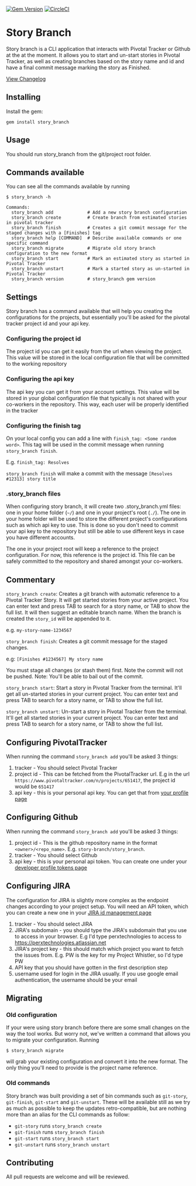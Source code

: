 [![Gem Version](https://badge.fury.io/rb/story_branch.png)](http://badge.fury.io/rb/story_branch)
[![CircleCI](https://circleci.com/gh/story-branch/story_branch/tree/master.svg?style=svg)](https://circleci.com/gh/story-branch/story_branch/tree/master)

# Story Branch

Story branch is a CLI application that interacts with Pivotal Tracker or Github at the
at the moment.
It allows you to start and un-start stories in Pivotal Tracker, as well as creating
branches based on the story name and id and have a final commit message marking
the story as Finished.

[View Changelog](Changelog.md)

## Installing

Install the gem:

    gem install story_branch

## Usage

You should run story_branch from the git/project root folder.

## Commands available

You can see all the commands available by running

```
$ story_branch -h

Commands:
  story_branch add             # Add a new story branch configuration
  story_branch create          # Create branch from estimated stories in pivotal tracker
  story_branch finish          # Creates a git commit message for the staged changes with a [Finishes] tag
  story_branch help [COMMAND]  # Describe available commands or one specific command
  story_branch migrate         # Migrate old story branch configuration to the new format
  story_branch start           # Mark an estimated story as started in Pivotal Tracker
  story_branch unstart         # Mark a started story as un-started in Pivotal Tracker
  story_branch version         # story_branch gem version
```

## Settings

Story branch has a command available that will help you creating the configurations
for the projects, but essentially you'll be asked for the pivotal tracker project id and your api key.

### Configuring the project id

The project id you can get it easily from the url when viewing the project.
This value will be stored in the local configuration file that will be committed
to the working repository

### Configuring the api key

The api key you can get it from your account settings.
This value will be stored in your global configuration file that typically is
not shared with your co-workers in the repository. This way, each user will
be properly identified in the tracker

### Configuring the finish tag

On your local config you can add a line with `finish_tag: <Some random word>`.
This tag will be used in the commit message when running `story_branch finish`.

E.g.
`finish_tag: Resolves`

`story_branch finish` will make a commit with the message
`[Resolves #12313] story title`


### .story_branch files

When configuring story branch, it will create two .story_branch.yml files: one in
your home folder (`~/`) and one in your project's root (`./`).
The one in your home folder will be used to store the different project's configurations
such as which api key to use. This is done so you don't need to commit your
api key to the repository but still be able to use different keys in case you
have different accounts.

The one in your project root will keep a reference to the project configuration.
For now, this reference is the project id. This file can be safely committed to
the repository and shared amongst your co-workers.

## Commentary

`story_branch create`: Creates a git branch with automatic reference to a
Pivotal Tracker Story. It will get started stories from your active
project. You can enter text and press TAB to search for a story
name, or TAB to show the full list. It will then suggest an editable
branch name. When the branch is created the `story_id` will
be appended to it.

e.g. `my-story-name-1234567`

`story_branch finish`: Creates a git commit message for the staged changes.

e.g: `[Finishes #1234567] My story name`

You must stage all changes (or stash them) first. Note the commit will not
be pushed. Note: You'll be able to bail out of the commit.

`story_branch start`: Start a story in Pivotal Tracker from the terminal.
It'll get all un-started stories in your current project. You can
enter text and press TAB to search for a story name, or TAB to show
the full list.

`story_branch unstart`: Un-start a story in Pivotal Tracker from the terminal.
It'll get all started stories in your current project. You can
enter text and press TAB to search for a story name, or TAB to show
the full list.

## Configuring PivotalTracker

When running the command `story_branch add` you'll be asked 3 things:
1. tracker - You should select Pivotal Tracker
2. project id - This can be fetched from the PivotalTracker url. E.g in the url `https://www.pivotaltracker.com/n/projects/651417`, the project id would be `651417`
3. api key - this is your personal api key. You can get that from [your profile page](https://www.pivotaltracker.com/profile)

## Configuring Github

When running the command `story_branch add` you'll be asked 3 things:
1. project id - This is the github repository name in the format `<owner>/<repo_name>`. E.g. `story-branch/story_branch`.
2. tracker - You should select Github
3. api key - this is your personal api token. You can create one under your
[developer profile tokens page](https://github.com/settings/tokens)

## Configuring JIRA

The configuration for JIRA is slightly more complex as the endpoint changes according
to your project setup. You will need an API token, which you can create a new one in your [JIRA id management page](https://id.atlassian.com/manage/api-tokens)
1. tracker - You should select JIRA
2. JIRA's subdomain - you should type the JIRA's subdomain that you use to access in your browser. E.g I'd type perxtechnologies to access to https://perxtechnologies.atlassian.net
3. JIRA's project key - this should match which project you want to fetch the issues from. E.g. PW is the key for my Project Whistler, so I'd type PW
4. API key that you should have gotten in the first description step
5. username used for login in the JIRA usually. If you use google email authentication, the username should be your email

## Migrating

### Old configuration

If your were using story branch before there are some small changes on the way the
tool works. But worry not, we've written a command that allows you to migrate your
configuration. Running

`$ story_branch migrate`

will grab your existing configuration and convert it into the new format. The only
thing you'll need to provide is the project name reference.

### Old commands

Story branch was built providing a set of bin commands such as `git-story`, `git-finish`, `git-start` and `git-unstart`. These will be available still as
we try as much as possible to keep the updates retro-compatible, but are nothing
more than an alias for the CLI commands as follow:

- `git-story` runs `story_branch create`
- `git-finish` runs `story_branch finish`
- `git-start` runs `story_branch start`
- `git-unstart` runs `story_branch unstart`

## Contributing

All pull requests are welcome and will be reviewed.
